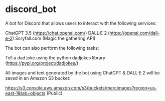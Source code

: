# discord_bot
A bot for Discord that allows users to interact with the following services:

  ChatGPT 3.5 (https://chat.openai.com/)
  DALL·E 2 (https://openai.com/dall-e-2)
  Scryfall.com (Magic the gathering API)

The bot can also perform the following tasks:

  Tell a dad joke using the python dadjokes library (https://pypi.org/project/dadjokes/)

All images and text generated by the bot using ChatGPT & DALL·E 2 will be saved in an Amazon S3 bucket:

  https://s3.console.aws.amazon.com/s3/buckets/mercimages?region=us-east-1&tab=objects (Public)

